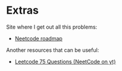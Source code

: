 # Extras

Site where I get out all this problems:

- [Neetcode roadmap](https://neetcode.io/roadmap)

Another resources that can be useful:

- [Leetcode 75 Questions (NeetCode on yt)](https://docs.google.com/spreadsheets/d/1A2PaQKcdwO_lwxz9bAnxXnIQayCouZP6d-ENrBz_NXc/edit?pli=1#gid=0)
